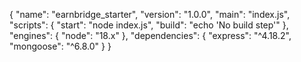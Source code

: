 {
  "name": "earnbridge_starter",
  "version": "1.0.0",
  "main": "index.js",
  "scripts": {
    "start": "node index.js",
    "build": "echo 'No build step'"
  },
  "engines": {
    "node": "18.x"
  },
  "dependencies": {
    "express": "^4.18.2",
    "mongoose": "^6.8.0"
  }
}

